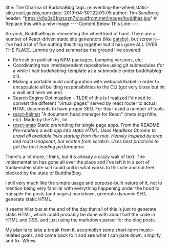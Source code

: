title: The Dharma of BuddhaBlog
tags: reinventing-the-wheel,static-site,react,gatsby,npm
date: 2019-04-30T22:03:05
author: Tim Sandberg
header: "https://d1u0z01nzsqzn7.cloudfront.net/images/buddhaz.jpg" # Replace this with a new image
----Content Below This Line----

So yeah, BuddhaBlog is reinventing the wheel kind of hard. There are a number of React-driven static site generators  (like [gatsby](https://www.gatsbyjs.org/)), but screw it-- I've had a lot of fun putting this thing together but it has gone ALL OVER THE PLACE. Lemme try and summarize the ground I've covered:

 - Refresh on publishing NPM packages, bumping versions, etc.
 - Coordinating two interdependent repositories using git submodules (for a while I had buddhablog-template as a submodule under buddhablog-cli).
 - Making a portable build configuration with webpack/babel in order to encapsulate all building responsibilities to the CLI (got very close but hit a wall and here we are).
 - Search Engine Optimization - TLDR of this is I realized I'd need to convert the different "virtual pages" served by react router to actual HTML documents to have proper SEO. For this I used a number of tools:
  - [react-helmet](https://github.com/nfl/react-helmet) "A document head manager for React" (meta tags/title, etc). Made by the NFL, lol.
  - [react-snap](https://github.com/stereobooster/react-snap) Static prerending for single page apps. From the README: *Pre-renders a web app into static HTML. Uses Headless Chrome to crawl all available links starting from the root. Heavily inspired by prep and react-snapshot, but written from scratch. Uses best practices to get the best loading performance.*

There's a lot more, I think, but it's already a crazy wall of text. The implementation has gone all over the place and I've left it in a sort of frankenstein state so I could pull in what works to this site and not feel blocked by the state of BuddhaBlog.

I still very much like the simple usage and purpose-built nature of it, not to mention being very familiar with everything happening under the hood to transpile the posts (and pages) markdown, generate dynamic SEO, generate static HTML.

It seems hilarious at the end of the day that all of this is just to generate static HTML, which could probably be done with about half the code in HTML and CSS, and just using the markdown parser for the blog posts.

My plan is to take a break from it, accomplish some short-term music-related goals, and come back to it and see what I can pare down, simplify, and fix.  Whew.